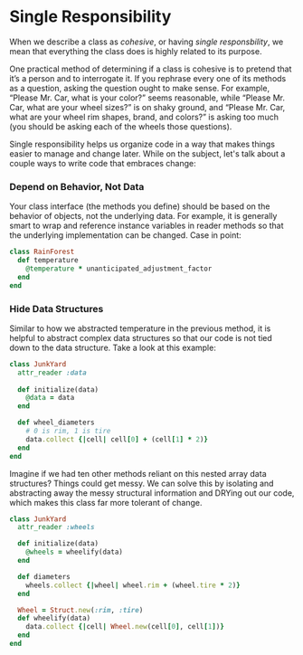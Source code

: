 # Single Responsibility

When we describe a class as *cohesive*, or having *single responsbility*, we mean that everything the class does is highly related to its purpose.

One practical method of determining if a class is cohesive is to pretend that it’s a person and to interrogate it. If you rephrase every one of its methods as a question, asking the question ought to make sense. For example, “Please Mr. Car, what is your color?” seems reasonable, while “Please Mr. Car, what are your wheel sizes?” is on shaky ground, and “Please Mr. Car, what are your wheel rim shapes, brand, and colors?” is asking too much (you should be asking each of the wheels those questions).

Single responsibility helps us organize code in a way that makes things easier to manage and change later. While on the subject, let's talk about a couple ways to write code that embraces change:

### Depend on Behavior, Not Data

Your class interface (the methods you define) should be based on the behavior of objects, not the underlying data. For example, it is generally smart to wrap and reference instance variables in reader methods so that the underlying implementation can be changed. Case in point:
```ruby
class RainForest
  def temperature
    @temperature * unanticipated_adjustment_factor
  end
end
```

### Hide Data Structures

Similar to how we abstracted temperature in the previous method, it is helpful to abstract complex data structures so that our code is not tied down to the data structure. Take a look at this example:

```ruby
class JunkYard
  attr_reader :data
  
  def initialize(data)
    @data = data
  end

  def wheel_diameters
    # 0 is rim, 1 is tire 
    data.collect {|cell| cell[0] + (cell[1] * 2)}
  end
end
```

Imagine if we had ten other methods reliant on this nested array data structures? Things could get messy. We can solve this by isolating and abstracting away the messy structural information and DRYing out our code, which makes this class far more tolerant of change.

```ruby
class JunkYard
  attr_reader :wheels

  def initialize(data)
    @wheels = wheelify(data)
  end

  def diameters
    wheels.collect {|wheel| wheel.rim + (wheel.tire * 2)}
  end

  Wheel = Struct.new(:rim, :tire)
  def wheelify(data)
    data.collect {|cell| Wheel.new(cell[0], cell[1])}
  end
end
```